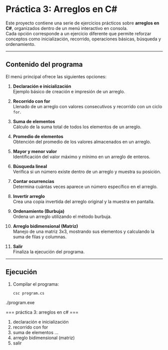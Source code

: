 # Práctica 3: Arreglos en C#

Este proyecto contiene una serie de ejercicios prácticos sobre **arreglos en C#**, organizados dentro de un menú interactivo en consola.  
Cada opción corresponde a un ejercicio diferente que permite reforzar conceptos como inicialización, recorrido, operaciones básicas, búsqueda y ordenamiento.

---

##  Contenido del programa

El menú principal ofrece las siguientes opciones:

1. **Declaración e inicialización**  
   Ejemplo básico de creación e impresión de un arreglo.

2. **Recorrido con for**  
   Llenado de un arreglo con valores consecutivos y recorrido con un ciclo `for`.

3. **Suma de elementos**  
   Cálculo de la suma total de todos los elementos de un arreglo.

4. **Promedio de elementos**  
   Obtención del promedio de los valores almacenados en un arreglo.

5. **Mayor y menor valor**  
   Identificación del valor máximo y mínimo en un arreglo de enteros.

6. **Búsqueda lineal**  
   Verifica si un número existe dentro de un arreglo y muestra su posición.

7. **Contar ocurrencias**  
   Determina cuántas veces aparece un número específico en el arreglo.

8. **Invertir arreglo**  
   Crea una copia invertida del arreglo original y la muestra en pantalla.

9. **Ordenamiento (Burbuja)**  
   Ordena un arreglo utilizando el método burbuja.

10. **Arreglo bidimensional (Matriz)**  
    Manejo de una matriz 3x3, mostrando sus elementos y calculando la suma de filas y columnas.

0. **Salir**  
   Finaliza la ejecución del programa.

---

##  Ejecución

1. Compilar el programa:
   ```bash
   csc program.cs


./program.exe

=== práctica 3: arreglos en c# ===
1. declaración e inicialización
2. recorrido con for
3. suma de elementos
...
10. arreglo bidimensional (matriz)
0. salir
